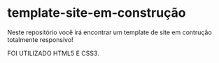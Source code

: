 # template-site-em-construção
Neste repositório você irá encontrar um template de site em contrução totalmente responsivo!

FOI UTILIZADO HTML5 E CSS3.
